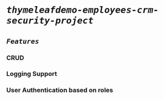 # <em><code>thymeleafdemo-employees-crm-security-project</code></em>

## <code><em>Features</em></code>

### CRUD
### Logging Support
### User Authentication based on roles
